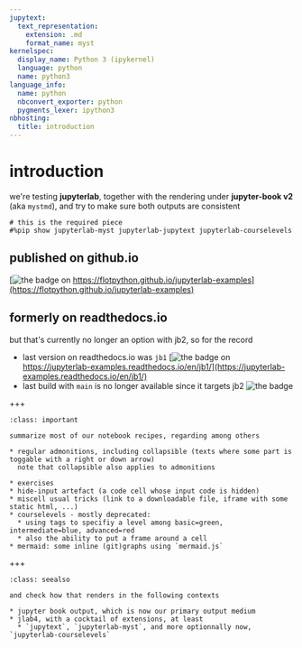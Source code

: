 ```yaml
---
jupytext:
  text_representation:
    extension: .md
    format_name: myst
kernelspec:
  display_name: Python 3 (ipykernel)
  language: python
  name: python3
language_info:
  name: python
  nbconvert_exporter: python
  pygments_lexer: ipython3
nbhosting:
  title: introduction
---
```


# introduction

we're testing **jupyterlab**, together with  the rendering under **jupyter-book v2** (aka `mystmd`), and try to make sure both outputs are consistent

```{code-cell} ipython3
# this is the required piece
#%pip show jupyterlab-myst jupyterlab-jupytext jupyterlab-courselevels
```

## published on github.io

[![the badge](https://github.com/flotpython/jupyterlab-examples/actions/workflows/myst-to-pages.yml/badge.svg) on https://flotpython.github.io/jupyterlab-examples](https://flotpython.github.io/jupyterlab-examples)

## formerly on readthedocs.io

but that's currently no longer an option with jb2, so for the record

- last version on readthedocs.io was `jb1`
[![the badge](https://readthedocs.org/projects/jupyterlab-examples/badge/?version=jb1) on https://jupyterlab-examples.readthedocs.io/en/jb1/](https://jupyterlab-examples.readthedocs.io/en/jb1/)
- last build with `main` is no longer available since it targets jb2
![the badge](https://readthedocs.org/projects/jupyterlab-examples/badge/?version=main)

+++

````{admonition} what we do in this series of sample notebooks
:class: important

summarize most of our notebook recipes, regarding among others

* regular admonitions, including collapsible (texts where some part is toggable with a right or down arrow)
  note that collapsible also applies to admonitions

* exercises
* hide-input artefact (a code cell whose input code is hidden)
* miscell usual tricks (link to a downloadable file, iframe with some static html, ...)
* courselevels - mostly deprecated:
  * using tags to specifiy a level among basic=green, intermediate=blue, advanced=red
  * also the ability to put a frame around a cell
* mermaid: some inline (git)graphs using `mermaid.js`
````

+++

````{admonition} for what targets
:class: seealso

and check how that renders in the following contexts

* jupyter book output, which is now our primary output medium
* jlab4, with a cocktail of extensions, at least
  * `jupytext`, `jupyterlab-myst`, and more optionnally now, `jupyterlab-courselevels`
````
